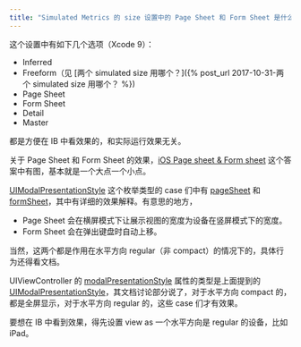 ```yaml
---
title: "Simulated Metrics 的 size 设置中的 Page Sheet 和 Form Sheet 是什么意思？"
---
```


这个设置中有如下几个选项（Xcode 9）：

- Inferred
- Freeform（见 [两个 simulated size 用哪个？]({% post_url 2017-10-31-两个 simulated size 用哪个？ %})
- Page Sheet
- Form Sheet
- Detail
- Master

都是方便在 IB 中看效果的，和实际运行效果无关。

关于 Page Sheet 和 Form Sheet 的效果，[iOS Page sheet & Form sheet](https://stackoverflow.com/a/41255242) 这个答案中有图，基本就是一个大点一个小点。

[UIModalPresentationStyle](https://developer.apple.com/documentation/uikit/uimodalpresentationstyle) 这个枚举类型的 case 们中有 [pageSheet](https://developer.apple.com/documentation/uikit/uimodalpresentationstyle/1621358-pagesheet) 和 [formSheet](https://developer.apple.com/documentation/uikit/uimodalpresentationstyle/1621491-formsheet)，其中有详细的效果解释。有意思的地方，

- Page Sheet 会在横屏模式下让展示视图的宽度为设备在竖屏模式下的宽度。
- Form Sheet 会在弹出键盘时自动上移。

当然，这两个都是作用在水平方向 regular（非 compact）的情况下的，具体行为还得看文档。

UIViewController 的 [modalPresentationStyle](https://developer.apple.com/documentation/uikit/uiviewcontroller/1621355-modalpresentationstyle) 属性的类型是上面提到的 [UIModalPresentationStyle](https://developer.apple.com/documentation/uikit/uimodalpresentationstyle)，其文档讨论部分说了，对于水平方向 compact 的，都是全屏显示，对于水平方向 regular 的，这些 case 们才有效果。

要想在 IB 中看到效果，得先设置 view as 一个水平方向是 regular 的设备，比如 iPad。
